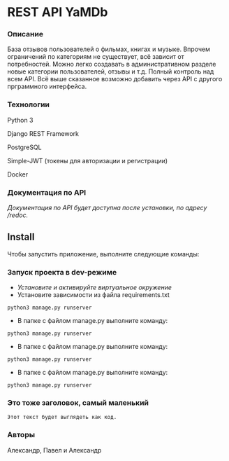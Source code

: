 # REST API YaMDb

### Описание

База отзывов пользователей о фильмах, книгах и музыке. Впрочем ограничений 
по категориям не существует, всё зависит от потребностей. Можно легко создавать в 
административном разделе новые категории пользователей, отзывы и  т.д. 
Полный контроль над всем API. 
Всё выше сказанное возможно добавить через API с другого прграммного интерфейса.


### Технологии
Python 3

Django REST Framework 

PostgreSQL

Simple-JWT
(токены для авторизации и регистрации)

Docker
 
### Документация по API
_Документация по API будет доступна после установки, по адресу /redoc._


## Install

Чтобы запустить приложение, выполните следующие команды:

### Запуск проекта в dev-режиме
- *Установите и активируйте виртуальное окружение*
- Установите зависимости из файла requirements.txt


```
python3 manage.py runserver
```

- В папке с файлом manage.py выполните команду:

```
python3 manage.py runserver
```

- В папке с файлом manage.py выполните команду:

```
python3 manage.py runserver
```

- В папке с файлом manage.py выполните команду:

```
python3 manage.py runserver
```
### Это тоже заголовок, самый маленький
``` Этот текст будет выглядеть как код. ```

### Авторы
Александр, Павел и Александр 

